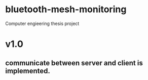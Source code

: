 # bluetooth-mesh-monitoring
Computer engieering thesis project

# v1.0
## communicate between server and client is implemented.
